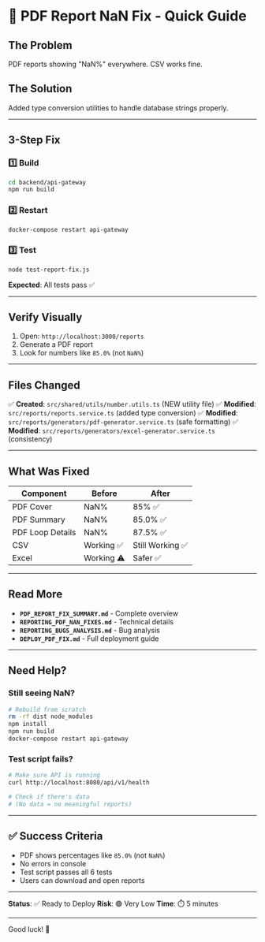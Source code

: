 # 🚀 PDF Report NaN Fix - Quick Guide

## The Problem
PDF reports showing "NaN%" everywhere. CSV works fine.

## The Solution  
Added type conversion utilities to handle database strings properly.

---

## 3-Step Fix

### 1️⃣ Build
```bash
cd backend/api-gateway
npm run build
```

### 2️⃣ Restart
```bash
docker-compose restart api-gateway
```

### 3️⃣ Test
```bash
node test-report-fix.js
```

**Expected**: All tests pass ✅

---

## Verify Visually

1. Open: `http://localhost:3000/reports`
2. Generate a PDF report
3. Look for numbers like `85.0%` (not `NaN%`)

---

## Files Changed

✅ **Created**: `src/shared/utils/number.utils.ts` (NEW utility file)
✅ **Modified**: `src/reports/reports.service.ts` (added type conversion)
✅ **Modified**: `src/reports/generators/pdf-generator.service.ts` (safe formatting)
✅ **Modified**: `src/reports/generators/excel-generator.service.ts` (consistency)

---

## What Was Fixed

| Component | Before | After |
|-----------|--------|-------|
| PDF Cover | NaN% | 85% ✅ |
| PDF Summary | NaN% | 85.0% ✅ |
| PDF Loop Details | NaN% | 87.5% ✅ |
| CSV | Working ✅ | Still Working ✅ |
| Excel | Working ⚠️ | Safer ✅ |

---

## Read More

- **`PDF_REPORT_FIX_SUMMARY.md`** - Complete overview
- **`REPORTING_PDF_NAN_FIXES.md`** - Technical details
- **`REPORTING_BUGS_ANALYSIS.md`** - Bug analysis
- **`DEPLOY_PDF_FIX.md`** - Full deployment guide

---

## Need Help?

### Still seeing NaN?
```bash
# Rebuild from scratch
rm -rf dist node_modules
npm install
npm run build
docker-compose restart api-gateway
```

### Test script fails?
```bash
# Make sure API is running
curl http://localhost:8080/api/v1/health

# Check if there's data
# (No data = no meaningful reports)
```

---

## ✅ Success Criteria

- PDF shows percentages like `85.0%` (not `NaN%`)
- No errors in console
- Test script passes all 6 tests
- Users can download and open reports

---

**Status**: ✅ Ready to Deploy
**Risk**: 🟢 Very Low
**Time**: ⏱️ 5 minutes

---

Good luck! 🎉

